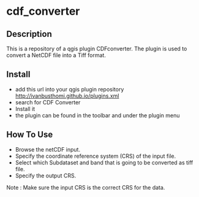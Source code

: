 # cdf_converter

## Description
This is a repository of a qgis plugin CDFconverter. The plugin is used to convert a NetCDF file into a Tiff format.

## Install
* add this url into your qgis plugin repository http://ivanbusthomi.github.io/plugins.xml
* search for CDF Converter
* Install it
* the plugin can be found in the toolbar and under the plugin menu

## How To Use
* Browse the netCDF input.
* Specify the coordinate reference system (CRS) of the input file.
* Select which Subdataset and band that is going to be converted as tiff file.
* Specify the output CRS.

Note : Make sure the input CRS is the correct CRS for the data.
